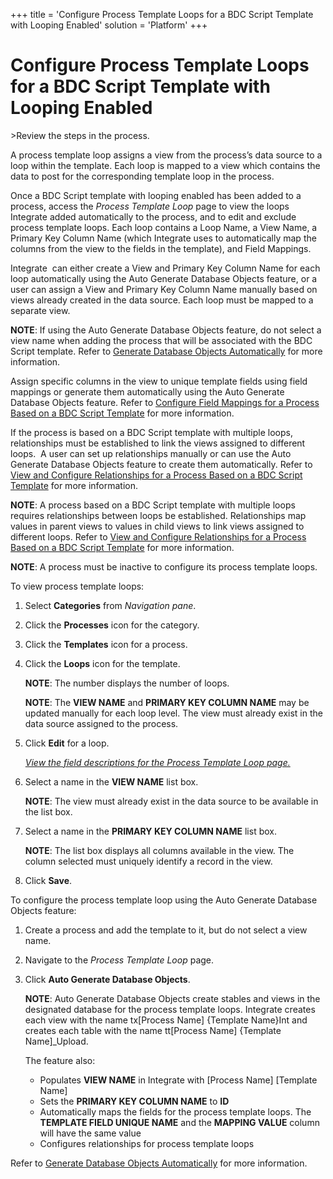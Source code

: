 +++
title = 'Configure Process Template Loops for a BDC Script Template with Looping Enabled'
solution = 'Platform'
+++

# Configure Process Template Loops for a BDC Script Template with Looping Enabled

<span id="Post Data using a BDC Script Steps" class="popUpLink">\>Review
the steps in the process. </span>

A process template loop assigns a view from the process’s data source to
a loop within the template. Each loop is mapped to a view which contains
the data to post for the corresponding template loop in the process.

Once a BDC Script template with looping enabled has been added to a
process, access the *Process Template Loop* page to view the loops
Integrate added automatically to the process, and to edit and exclude
process template loops. Each loop contains a Loop Name, a View Name, a
Primary Key Column Name (which Integrate uses to automatically map the
columns from the view to the fields in the template), and Field
Mappings.

Integrate  can either create a View and Primary Key Column Name for each
loop automatically using the Auto Generate Database Objects feature, or
a user can assign a View and Primary Key Column Name manually based on
views already created in the data source. Each loop must be mapped to a
separate view.

**NOTE**: If using the Auto Generate Database Objects feature, do not
select a view name when adding the process that will be associated with
the BDC Script template. Refer to [Generate Database Objects
Automatically](Generate_Database_Objects_Automatically) for more
information.

Assign specific columns in the view to unique template fields using
field mappings or generate them automatically using the Auto Generate
Database Objects feature. Refer to [Configure Field Mappings for a
Process Based on a BDC Script
Template](ConfigureFieldMappingsBDC_Script_Template) for more
information.

If the process is based on a BDC Script template with multiple loops,
relationships must be established to link the views assigned to
different loops.  A user can set up relationships manually or can use
the Auto Generate Database Objects feature to create them automatically.
Refer to [View and Configure Relationships for a Process Based on a BDC
Script Template](ViewandConfigureRelationshipsBDC) for more
information.

**NOTE**: A process based on a BDC Script template with multiple loops
requires relationships between loops be established. Relationships map
values in parent views to values in child views to link views assigned
to different loops. Refer to [View and Configure Relationships for a
Process Based on a BDC Script
Template](ViewandConfigureRelationshipsBDC) for more information.

**NOTE**: A process must be inactive to configure its process template
loops.

To view process template loops:

1.  Select **Categories** from *Navigation pane*.

2.  Click the **Processes** icon for the category.

3.  Click the **Templates** icon for a process.

4.  Click the **Loops** icon for the template.
    
    **NOTE**: The number displays the number of loops.
    
    <span style="font-weight: bold;">NOTE</span>: The **VIEW NAME** and
    **PRIMARY KEY COLUMN NAME** may be updated manually for each loop
    level. The view must already exist in the data source assigned to
    the process.

5.  Click **Edit** for a loop.
    
    *[View the field descriptions for the Process Template Loop
    page.](../Page_Desc/Process_Template_Loop)*

6.  Select a name in the **VIEW NAME** list box.
    
    **NOTE**: The view must already exist in the data source to be
    available in the list box.

7.  Select a name in the **PRIMARY KEY COLUMN NAME** list box.
    
    **NOTE**: The list box displays all columns available in the view.
    The column selected must uniquely identify a record in the view.

8.  Click **Save**.

To configure the process template loop using the Auto Generate Database
Objects feature:

1.  Create a process and add the template to it, but do not select a
    view name.

2.  Navigate to the *Process Template Loop* page.

3.  Click **Auto Generate Database Objects**.
    
    **NOTE**: Auto Generate Database Objects create stables and views in
    the designated database for the process template loops. Integrate
    creates each view with the name tx\[Process Name\] {Template
    Name}Int and creates each table with the name tt\[Process Name\]
    {Template Name\]\_Upload.
    
    The feature also:
    
      - Populates **VIEW NAME** in Integrate with \[Process Name\]
        \[Template Name\]
      - Sets the **PRIMARY KEY COLUMN NAME** to **ID**
      - Automatically maps the fields for the process template loops.
        The **TEMPLATE FIELD UNIQUE NAME** and the **MAPPING VALUE**
        column will have the same value
      - Configures relationships for process template loops

Refer to [Generate Database Objects
Automatically](Generate_Database_Objects_Automatically) for more
information.
